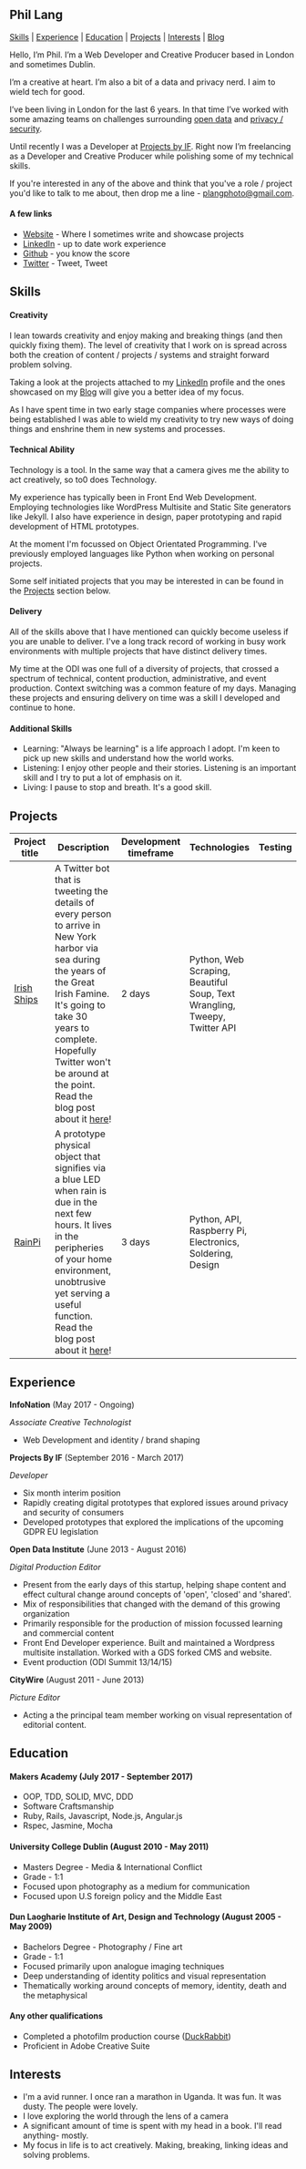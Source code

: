 ## Phil Lang

[Skills](#skills) | [Experience](#experience) | [Education](#education) | [Projects](#projects) | [Interests](#interests) | [Blog](https://langp.me/blog/)

Hello, I’m Phil. I’m a Web Developer and Creative Producer based in London and sometimes Dublin.

I’m a creative at heart. I’m also a bit of a data and privacy nerd. I aim to wield tech for good.

I’ve been living in London for the last 6 years. In that time I’ve worked with some amazing teams on challenges surrounding [open data](https://theodi.org/) and [privacy / security](https://projectsbyif.com/).

Until recently I was a Developer at [Projects by IF](https://projectsbyif.com/). Right now I’m freelancing as a Developer and Creative Producer while polishing some of my technical skills.

If you're interested in any of the above and think that you've a role / project you'd like to talk to me about, then drop me a line - [plangphoto@gmail.com](mailto:plangphoto@gmail.com).

#### A few links

- [Website](http://langp.me) - Where I sometimes write and showcase projects
- [LinkedIn](https://www.linkedin.com/in/langphil/) - up to date work experience
- [Github](https://github.com/langphil) - you know the score
- [Twitter](https://twitter.com/langphil) - Tweet, Tweet

## Skills

#### Creativity

I lean towards creativity and enjoy making and breaking things (and then quickly fixing them). The level of creativity that I work on is spread across both the creation of content / projects / systems and straight forward problem solving.

Taking a look at the projects attached to my [LinkedIn](https://www.linkedin.com/in/langphil/) profile and the ones showcased on my [Blog](https://langp.me/blog/) will give you a better idea of my focus.

As I have spent time in two early stage companies where processes were being established I was able to wield my creativity to try new ways of doing things and enshrine them in new systems and processes.

#### Technical Ability

Technology is a tool. In the same way that a camera gives me the ability to act creatively, so to0 does Technology.

My experience has typically been in Front End Web Development. Employing technologies like WordPress Multisite and Static Site generators like Jekyll. I also have experience in design, paper prototyping and rapid development of HTML prototypes.

At the moment I'm focussed on Object Orientated Programming. I've previously employed languages like Python when working on personal projects.

Some self initiated projects that you may be interested in can be found in the [Projects](#projects) section below.

#### Delivery

All of the skills above that I have mentioned can quickly become useless if you are unable to deliver.
I've a long track record of working in busy work environments with multiple projects that have distinct delivery times.

My time at the ODI was one full of a diversity of projects, that crossed a spectrum of technical, content production, administrative, and event production. Context switching was a common feature of my days. Managing these projects and ensuring delivery on time was a skill I developed and continue to hone.

#### Additional Skills

- Learning: "Always be learning" is a life approach I adopt. I'm keen to pick up new skills and understand how the world works.
- Listening: I enjoy other people and their stories. Listening is an important skill and I try to put a lot of emphasis on it.
- Living: I pause to stop and breath. It's a good skill.

## Projects

Project title  | Description  									| Development timeframe | Technologies | Testing
------------- | ------------------------------	| ------------- |------------- |---------
[Irish Ships](https://github.com/quizzbuzz/quizzbuzz) | A Twitter bot that is tweeting the details of every person to arrive in New York harbor via sea during the years of the Great Irish Famine. It's going to take 30 years to complete. Hopefully Twitter won't be around at the point. Read the blog post about it [here](https://langp.me/blog/2016/09/01/humanising-data-with-irish-ships/)! | 2 days | Python, Web Scraping, Beautiful Soup, Text Wrangling, Tweepy, Twitter API
[RainPi](https://github.com/langphil/Rain-pi) | A prototype physical object that signifies via a blue LED when rain is due in the next few hours. It lives in the peripheries of your home environment, unobtrusive yet serving a useful function. Read the blog post about it [here](https://langp.me/blog/2016/05/01/how-to-avoid-rain-with-data/)! | 3 days | Python, API, Raspberry Pi, Electronics, Soldering, Design

## Experience

**InfoNation** (May 2017 - Ongoing)

*Associate Creative Technologist*

- Web Development and identity / brand shaping

**Projects By IF** (September 2016 - March 2017)

*Developer*

- Six month interim position
- Rapidly creating digital prototypes that explored issues around privacy and security of consumers
- Developed prototypes that explored the implications of the upcoming GDPR EU legislation

**Open Data Institute** (June 2013 - August 2016)

*Digital Production Editor*

- Present from the early days of this startup, helping shape content and effect cultural change around concepts of 'open', 'closed' and 'shared'.
- Mix of responsibilities that changed with the demand of this growing organization
- Primarily responsible for the production of mission focussed learning and commercial content
- Front End Developer experience. Built and maintained a Wordpress multisite installation. Worked with a GDS forked CMS and website.
- Event production (ODI Summit 13/14/15)

**CityWire** (August 2011 - June 2013)

*Picture Editor*

- Acting a the principal team member working on visual representation of editorial content.

## Education

#### Makers Academy (July 2017 - September 2017)

- OOP, TDD, SOLID, MVC, DDD
- Software Craftsmanship
- Ruby, Rails, Javascript, Node.js, Angular.js
- Rspec, Jasmine, Mocha

#### University College Dublin (August 2010 - May 2011)

- Masters Degree - Media & International Conflict
- Grade - 1:1
- Focused upon photography as a medium for communication
- Focused upon U.S foreign policy and the Middle East

#### Dun Laogharie Institute of Art, Design and Technology (August 2005 - May 2009)

- Bachelors Degree - Photography / Fine art
- Grade - 1:1
- Focused primarily upon analogue imaging techniques
- Deep understanding of identity politics and visual representation
- Thematically working around concepts of memory, identity, death and the metaphysical

#### Any other qualifications

- Completed a photofilm production course ([DuckRabbit](https://www.duckrabbit.info/))
- Proficient in Adobe Creative Suite

## Interests

- I'm a avid runner. I once ran a marathon in Uganda. It was fun. It was dusty. The people were lovely.
- I love exploring the world through the lens of a camera
- A significant amount of time is spent with my head in a book. I'll read anything- mostly.
- My focus in life is to act creatively. Making, breaking, linking ideas and solving problems.
